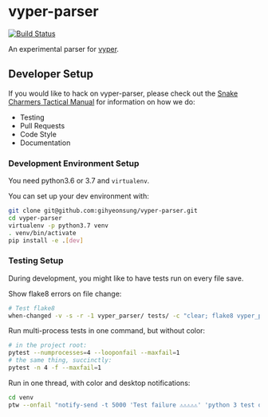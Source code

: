 # vyper-parser

[![Build Status](https://circleci.com/gh/davesque/vyper-parser.svg?style=shield)](https://circleci.com/gh/davesque/vyper-parser)

An experimental parser for [vyper](https://github.com/ethereum/vyper).

## Developer Setup

If you would like to hack on vyper-parser, please check out the [Snake Charmers
Tactical Manual](https://github.com/ethereum/snake-charmers-tactical-manual)
for information on how we do:

- Testing
- Pull Requests
- Code Style
- Documentation

### Development Environment Setup

You need python3.6 or 3.7 and `virtualenv`.

You can set up your dev environment with:

```sh
git clone git@github.com:gihyeonsung/vyper-parser.git
cd vyper-parser
virtualenv -p python3.7 venv
. venv/bin/activate
pip install -e .[dev]
```

### Testing Setup

During development, you might like to have tests run on every file save.

Show flake8 errors on file change:

```sh
# Test flake8
when-changed -v -s -r -1 vyper_parser/ tests/ -c "clear; flake8 vyper_parser tests && echo 'flake8 success' || echo 'error'"
```

Run multi-process tests in one command, but without color:

```sh
# in the project root:
pytest --numprocesses=4 --looponfail --maxfail=1
# the same thing, succinctly:
pytest -n 4 -f --maxfail=1
```

Run in one thread, with color and desktop notifications:

```sh
cd venv
ptw --onfail "notify-send -t 5000 'Test failure ⚠⚠⚠⚠⚠' 'python 3 test on vyper-parser failed'" ../tests ../vyper_parser
```
